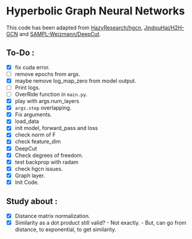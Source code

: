 # Hyperbolic Graph Neural Networks
This code has been adapted from [HazyResearch/hgcn](https://github.com/HazyResearch/hgcn/tree/master), [JindouHai/H2H-GCN](https://github.com/JindouDai/H2H-GCN/tree/main) and [SAMPL-Weizmann/DeepCut](https://github.com/SAMPL-Weizmann/DeepCut).

## To-Do :
 - [x] fix cuda error.
 - [ ] remove epochs from args.
 - [x] maybe remove log_map_zero from model output.
 - [ ] Print logs.
 - [ ] OverRide function in `main.py`.
 - [x] play with args.num_layers
 - [x] `args.step` overlapping.
 - [x] Fix arguments.
 - [x] load_data
 - [x] init model, forward_pass and loss
 - [x] check norm of F
 - [x] check feature_dim
 - [x] DeepCut
 - [x] Check degrees of freedom.
 - [x] test backprop with radam
 - [x] check hgcn issues.
 - [x] Graph layer.
 - [x] Init Code.

## Study about :
 - [x] Distance matrix normalization.
 - [x] Similarity as a dot product still valid?
        - Not exactly.
        - But, can go from distance, to exponential, to get similarity.
